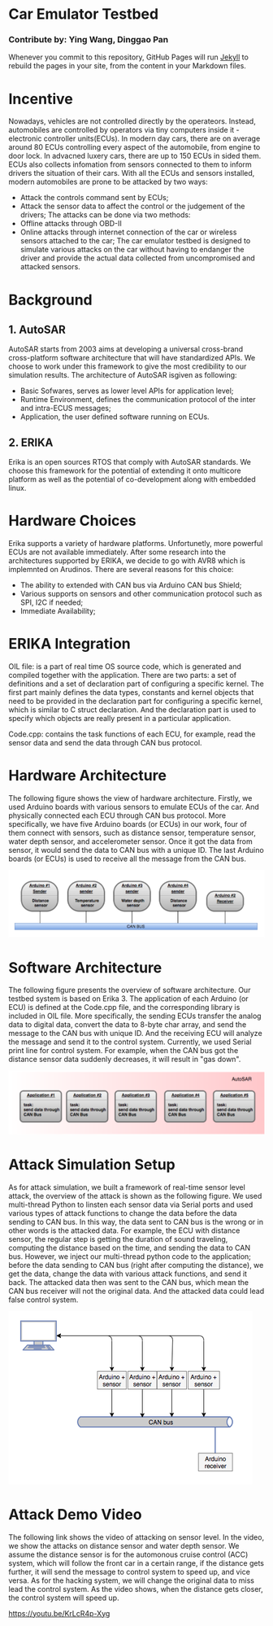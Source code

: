 # Car Emulator Testbed
### Contribute by: Ying Wang, Dinggao Pan

Whenever you commit to this repository, GitHub Pages will run [Jekyll](https://jekyllrb.com/) to rebuild the pages in your site, from the content in your Markdown files.

# Incentive

Nowadays, vehicles are not controlled directly by the operateors. Instead, automobiles are controlled by operators via tiny computers inside it - electronic controller units(ECUs). In modern day cars, there are on average around 80 ECUs controlling every aspect of the automobile, from engine to door lock. In advacned luxery cars, there are up to 150 ECUs in sided them. ECUs also collects infomation from sensors connected to them to inform drivers the situation of their cars. With all the ECUs and sensors installed, modern automobiles are prone to be attacked by two ways:
  - Attack the controls command sent by ECUs;
  - Attack the sensor data to affect the control or the judgement of the drivers;
The attacks can be done via two methods:
  - Offline attacks through OBD-II
  - Online attacks through internet connection of the car or wireless sensors attached to the car;
The car emulator testbed is designed to simulate various attacks on the car without having to endanger the driver and provide the actual data collected from uncompromised and attacked sensors. 
 
# Background
 ## 1. AutoSAR
AutoSAR starts from 2003 aims at developing a universal cross-brand cross-platform software architecture that will have standardized APIs. We choose to work under this framework to give the most credibility to our simulation results. The architecture of AutoSAR isgiven as following:
 - Basic Sofwares, serves as lower level APIs for application level;
 - Runtime Environment, defines the communication protocol of the inter and intra-ECUS messages;
 - Application, the user defined software running on ECUs.
 ## 2. ERIKA
Erika is an open sources RTOS that comply with AutoSAR standards. We choose this framework for the potential of extending it onto multicore platform as well as the potential of co-development along with embedded linux. 

# Hardware Choices

Erika supports a variety of hardware platforms. Unfortunetly, more powerful ECUs are not available immediately. After some research into the architectures supported by ERIKA, we decide to go with AVR8 which is implemnted on Arudinos. There are several reasons for this choice: 
 - The ability to extended with CAN bus via Arduino CAN bus Shield;
 - Various supports on sensors and other communication protocol such as SPI, I2C if needed;
 - Immediate Availability;

# ERIKA Integration

OIL file: is a part of real time OS source code, which is generated and compiled together with the application. There are two parts: a set of definitions and a set of declaration part of configuring a specific kernel. The first part mainly defines the data types, constants and kernel objects that need to be provided in the declaration part for configuring a specific kernel, which is similar to C struct declaration. And the declaration part is used to specify which objects are really present in a particular application.

Code.cpp: contains the task functions of each ECU, for example, read the sensor data and send the data through CAN bus protocol.


# Hardware Architecture

The following figure shows the view of hardware architecture. Firstly, we used Arduino boards with various sensors to emulate ECUs of the car. And physically connected each ECU through CAN bus protocol. More specifically, we have five Arduino boards (or ECUs) in our work, four of them connect with sensors, such as distance sensor, temperature sensor, water depth sensor, and accelerometer sensor. Once it got the data from sensor, it would send the data to CAN bus with a unique ID. The last Arduino boards (or ECUs) is used to receive all the message from the CAN bus.

![alt text](https://github.com/UCLA-ECE209AS-2018W/Dinggao-Ying/blob/master/Hardware%20Architecture.png) 


# Software Architecture

The following figure presents the overview of software architecture. Our testbed system is based on Erika 3. The application of each Arduino (or ECU) is defined at the Code.cpp file, and the corresponding library is included in OIL file. More specifically, the sending ECUs transfer the analog data to digital data, convert the data to 8-byte char array, and send the message to the CAN bus with unique ID. And the receiving ECU will analyze the message and send it to the control system. Currently, we used Serial print line for control system. For example, when the CAN bus got the distance sensor data suddenly decreases, it will result in "gas down".

![alt_text](https://github.com/UCLA-ECE209AS-2018W/Dinggao-Ying/blob/master/Software%20Architecture.png)

# Attack Simulation Setup

As for attack simulation, we built a framework of real-time sensor level attack, the overview of the attack is shown as the following figure. We used multi-thread Python to linsten each sensor data via Serial ports and used various types of attack functions to change the data before the data sending to CAN bus. In this way, the data sent to CAN bus is the wrong or in other words is the attacked data. For example, the ECU with distance sensor, the regular step is getting the duration of sound traveling, computing the distance based on the time, and sending the data to CAN bus. However, we inject our multi-thread python code to the application; before the data sending to CAN bus (right after computing the distance), we get the data, change the data with various attack functions, and send it back. The attacked data then was sent to the CAN bus, which mean the CAN bus receiver will not the original data. And the attacked data could lead false control system. 

![alt_text](https://github.com/UCLA-ECE209AS-2018W/Dinggao-Ying/blob/master/attack%20view.png)

# Attack Demo Video

The following link shows the video of attacking on sensor level. In the video, we show the attacks on distance sensor and water depth sensor. We assume the distance sensor is for the automonous cruise control (ACC) system, which will follow the front car in a certain range, if the distance gets further, it will send the message to control system to speed up, and vice versa. As for the hacking system, we will change the original data to miss lead the control system. As the video shows, when the distance gets closer, the control system will speed up.

https://youtu.be/KrLcR4p-Xyg
